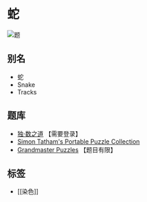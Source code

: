 # 蛇

![题](https://www.chiark.greenend.org.uk/~sgtatham/puzzles/tracks-web.png)

## 别名

- 蛇
- Snake
- Tracks

## 题库

- [独·数之道](http://www.sudokufans.org.cn/lx/she.index.php?w=10) 【需要登录】
- [Simon Tatham's Portable Puzzle Collection](https://www.chiark.greenend.org.uk/~sgtatham/puzzles/js/tracks.html)
- [Grandmaster Puzzles](https://www.gmpuzzles.com/blog/category/loop/snake/) 【题目有限】

## 标签

- [[染色]]
